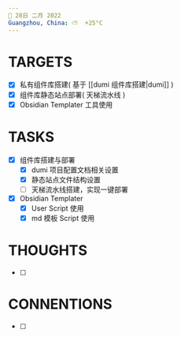 ```yaml
---
📆 28日 二月 2022
Guangzhou, China: ⛅️  +25°C
---
```


#  TARGETS
- [x] 私有组件库搭建( 基于 [[dumi 组件库搭建|dumi]] )
- [x] 组件库静态站点部署( 天梯流水线 )
- [x] Obsidian Templater 工具使用

# TASKS
- [x] 组件库搭建与部署
	- [x] dumi 项目配置文档相关设置
	- [x] 静态站点文件结构设置
	- [ ] 天梯流水线搭建，实现一键部署
- [x] Obsidian Templater
	- [x] User Script 使用
	- [x] md 模板 Script 使用

# THOUGHTS
- [ ] 

# CONNENTIONS
- [ ] 